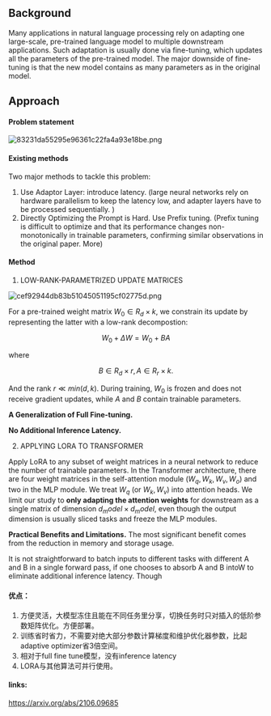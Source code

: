 ## Background
Many applications in natural language processing rely on adapting one large-scale, pre-trained language model to multiple downstream applications. Such adaptation is usually done via fine-tuning, which updates all the parameters of the pre-trained model. The major downside of fine-tuning is that the new model contains as many parameters as in the original model. 


## Approach

#### Problem statement

![83231da55295e96361c22fa4a93e18be.png](evernotecid://0AE6B2C5-79A7-417B-BA48-0887E4E60256/appyinxiangcom/7849907/ENResource/p3053)

#### Existing methods
Two major methods to tackle this problem:
1. Use Adaptor Layer: introduce latency. (large neural networks rely on hardware parallelism to keep the latency low, and adapter layers have to be processed sequentially. )
2. Directly Optimizing the Prompt is Hard. Use Prefix tuning. (Prefix tuning is difficult to optimize and that its performance changes non-monotonically in trainable parameters, confirming similar observations in the original paper. More)

#### Method
1. LOW-RANK-PARAMETRIZED UPDATE MATRICES

![cef92944db83b51045051195cf02775d.png](evernotecid://0AE6B2C5-79A7-417B-BA48-0887E4E60256/appyinxiangcom/7849907/ENResource/p3052)


For a pre-trained weight matrix $W_0 ∈ R_d×k$, we constrain its update by representing the latter with a low-rank decompostion:
```math
W_0 +\Delta W = W_0 + BA
```

where 
```math 
B ∈ R_d×r, A ∈ R_r×k. 
```
And the rank $r \ll min(d, k)$.  During training, $W_0$ is frozen and does not receive gradient updates, while $A$ and $B$ contain trainable parameters. 

**A Generalization of Full Fine-tuning.**

**No Additional Inference Latency.**

2. APPLYING LORA TO TRANSFORMER

Apply LoRA to any subset of weight matrices in a neural network to reduce the number of trainable parameters. 
In the Transformer architecture, there are four weight matrices in the self-attention module ($W_q,W_k,W_v,W_o$) and two in the MLP module. We treat $W_q$ (or $W_k, W_v$) into attention heads. We limit our study to **only adapting the attention weights** for downstream as a single matrix of dimension $d_model ×d_model$, even though the output dimension is usually sliced tasks and freeze the MLP modules.

**Practical Benefits and Limitations.**
The most significant benefit comes from the reduction in memory and storage usage.

It is not straightforward to batch inputs to different tasks with different A and B in a single forward pass, if one chooses to absorb A and B intoW to eliminate additional inference latency. Though

#### 优点：
1. 方便灵活，大模型冻住且能在不同任务里分享，切换任务时只对插入的低阶参数矩阵优化。方便部署。
2.  训练省时省力，不需要对绝大部分参数计算梯度和维护优化器参数，比起adaptive optimizer省3倍空间。
3. 相对于full fine tune模型，没有inference latency
4. LORA与其他算法可并行使用。

#### links:
https://arxiv.org/abs/2106.09685
